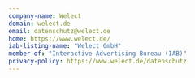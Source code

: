 ```yaml
---
company-name: Welect
domain: welect.de
email: datenschutz@welect.de
home: https://www.welect.de/
iab-listing-name: "Welect GmbH"
member-of: "Interactive Advertising Bureau (IAB)"
privacy-policy: https://www.welect.de/datenschutz
---
```




